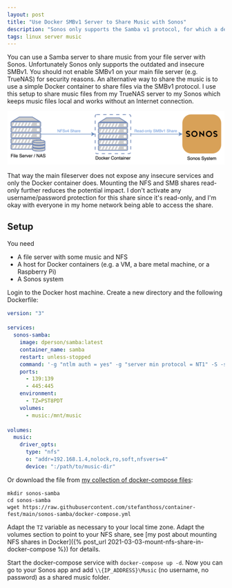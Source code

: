 ```yaml
---
layout: post
title: "Use Docker SMBv1 Server to Share Music with Sonos"
description: "Sonos only supports the Samba v1 protocol, for which a dedicated Docker container can provide the connection."
tags: linux server music
---
```


You can use a Samba server to share music from your file server with Sonos. Unfortunately Sonos only supports the
outdated and insecure SMBv1. You should not enable SMBv1 on your main file server (e.g. TrueNAS) for security reasons.
An alternative way to share the music is to use a simple Docker container to share files via the SMBv1 protocol. I use
this setup to share music files from my TrueNAS server to my Sonos which keeps music files local and works without an
Internet connection.

![Sonos SMBv1 Diagram](/assets/images/sonos-samba-diagram.png)

That way the main fileserver does not expose any insecure services and only the Docker container does. Mounting the NFS
and SMB shares read-only further reduces the potential impact. I don't activate any username/password protection for
this share since it's read-only, and I'm okay with everyone in my home network being able to access the share.

## Setup

You need

* A file server with some music and NFS
* A host for Docker containers (e.g. a VM, a bare metal machine, or a Raspberry Pi)
* A Sonos system

Login to the Docker host machine. Create a new directory and the following Dockerfile:

```yaml
version: "3"

services:
  sonos-samba:
    image: dperson/samba:latest
    container_name: samba
    restart: unless-stopped
    command: '-g "ntlm auth = yes" -g "server min protocol = NT1" -S -s "Music;/mnt/music;yes;yes"'
    ports:
      - 139:139
      - 445:445
    environment:
      - TZ=PST8PDT
    volumes:
      - music:/mnt/music

volumes:
  music:
    driver_opts:
      type: "nfs"
      o: "addr=192.168.1.4,nolock,ro,soft,nfsvers=4"
      device: ":/path/to/music-dir"
```

Or download the file from [my collection of docker-compose files](https://github.com/stefanthoss/container-fest):

```shell
mkdir sonos-samba
cd sonos-samba
wget https://raw.githubusercontent.com/stefanthoss/container-fest/main/sonos-samba/docker-compose.yml
```

Adapt the `TZ` variable as necessary to your local time zone. Adapt the volumes section to point to your NFS share, see
[my post about mounting NFS shares in Docker]({% post_url 2021-03-03-mount-nfs-share-in-docker-compose %}) for details.

Start the docker-compose service with `docker-compose up -d`. Now you can go to your Sonos app and add
`\\{IP_ADDRESS}\Music` (no username, no password) as a shared music folder.

